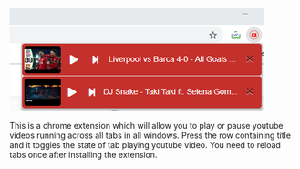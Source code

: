 ![alt text](https://raw.githubusercontent.com/ak-17/youtube-player-extension/master/images/extension-use.PNG)

This is a chrome extension which will allow you to play or pause youtube videos running across all tabs in all windows. Press the row containing title and it toggles the state of tab playing youtube video. You need to reload tabs once after installing the extension.
